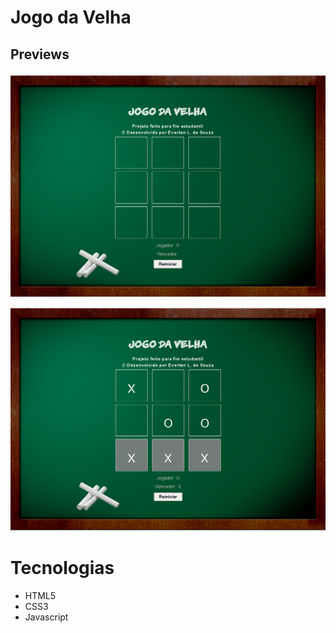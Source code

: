
# Jogo da Velha

## Previews

![preview 01](./assets/image/Preview1.png)

![preview 02](./assets/image/Preview2.png)



# Tecnologias

- HTML5
- CSS3
- Javascript

